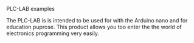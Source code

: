 PLC-LAB examples

The PLC-LAB is is intended to be used for with the Arduino nano and for education puprose. This product allows you too enter the the world of electronics programming very easily. 



